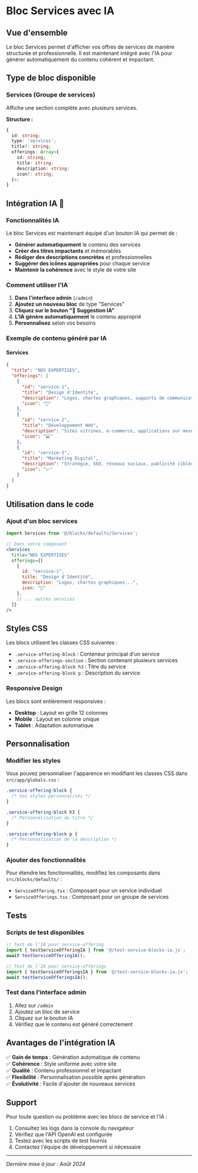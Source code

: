 # Bloc Services avec IA

## Vue d'ensemble

Le bloc Services permet d'afficher vos offres de services de manière structurée et professionnelle. Il est maintenant intégré avec l'IA pour générer automatiquement du contenu cohérent et impactant.

## Type de bloc disponible

### Services (Groupe de services)
Affiche une section complète avec plusieurs services.

**Structure :**
```typescript
{
  id: string;
  type: 'services';
  title?: string;
  offerings: Array<{
    id: string;
    title: string;
    description: string;
    icon?: string;
  }>;
}
```

## Intégration IA 🤖

### Fonctionnalités IA

Le bloc Services est maintenant équipé d'un bouton IA qui permet de :

- **Générer automatiquement** le contenu des services
- **Créer des titres impactants** et mémorables
- **Rédiger des descriptions concrètes** et professionnelles
- **Suggérer des icônes appropriées** pour chaque service
- **Maintenir la cohérence** avec le style de votre site

### Comment utiliser l'IA

1. **Dans l'interface admin** (`/admin`)
2. **Ajoutez un nouveau bloc** de type "Services"
3. **Cliquez sur le bouton "🤖 Suggestion IA"**
4. **L'IA génère automatiquement** le contenu approprié
5. **Personnalisez** selon vos besoins

### Exemple de contenu généré par IA

#### Services
```json
{
  "title": "NOS EXPERTISES",
  "offerings": [
    {
      "id": "service-1",
      "title": "Design d'Identité",
      "description": "Logos, chartes graphiques, supports de communication. Identité visuelle cohérente et mémorable.",
      "icon": "🎨"
    },
    {
      "id": "service-2", 
      "title": "Développement Web",
      "description": "Sites vitrines, e-commerce, applications sur mesure. Technologies modernes, performance optimale.",
      "icon": "💻"
    },
    {
      "id": "service-3",
      "title": "Marketing Digital", 
      "description": "Stratégie, SEO, réseaux sociaux, publicité ciblée. Augmentation de votre visibilité et de vos conversions.",
      "icon": "📈"
    }
  ]
}
```

## Utilisation dans le code

### Ajout d'un bloc services

```jsx
import Services from '@/blocks/defaults/Services';

// Dans votre composant
<Services
  title="NOS EXPERTISES"
  offerings={[
    {
      id: "service-1",
      title: "Design d'Identité",
      description: "Logos, chartes graphiques...",
      icon: "🎨"
    },
    // ... autres services
  ]}
/>
```

## Styles CSS

Les blocs utilisent les classes CSS suivantes :

- `.service-offering-block` : Conteneur principal d'un service
- `.service-offerings-section` : Section contenant plusieurs services
- `.service-offering-block h3` : Titre du service
- `.service-offering-block p` : Description du service

### Responsive Design

Les blocs sont entièrement responsives :
- **Desktop** : Layout en grille 12 colonnes
- **Mobile** : Layout en colonne unique
- **Tablet** : Adaptation automatique

## Personnalisation

### Modifier les styles

Vous pouvez personnaliser l'apparence en modifiant les classes CSS dans `src/app/globals.css` :

```css
.service-offering-block {
  /* Vos styles personnalisés */
}

.service-offering-block h3 {
  /* Personnalisation du titre */
}

.service-offering-block p {
  /* Personnalisation de la description */
}
```

### Ajouter des fonctionnalités

Pour étendre les fonctionnalités, modifiez les composants dans `src/blocks/defaults/` :

- `ServiceOffering.tsx` : Composant pour un service individuel
- `ServiceOfferings.tsx` : Composant pour un groupe de services

## Tests

### Scripts de test disponibles

```javascript
// Test de l'IA pour service-offering
import { testServiceOfferingIA } from '@/test-service-blocks-ia.js';
await testServiceOfferingIA();

// Test de l'IA pour service-offerings  
import { testServiceOfferingsIA } from '@/test-service-blocks-ia.js';
await testServiceOfferingsIA();
```

### Test dans l'interface admin

1. Allez sur `/admin`
2. Ajoutez un bloc de service
3. Cliquez sur le bouton IA
4. Vérifiez que le contenu est généré correctement

## Avantages de l'intégration IA

✅ **Gain de temps** : Génération automatique de contenu  
✅ **Cohérence** : Style uniforme avec votre site  
✅ **Qualité** : Contenu professionnel et impactant  
✅ **Flexibilité** : Personnalisation possible après génération  
✅ **Évolutivité** : Facile d'ajouter de nouveaux services  

## Support

Pour toute question ou problème avec les blocs de service et l'IA :

1. Consultez les logs dans la console du navigateur
2. Vérifiez que l'API OpenAI est configurée
3. Testez avec les scripts de test fournis
4. Contactez l'équipe de développement si nécessaire

---

*Dernière mise à jour : Août 2024* 
